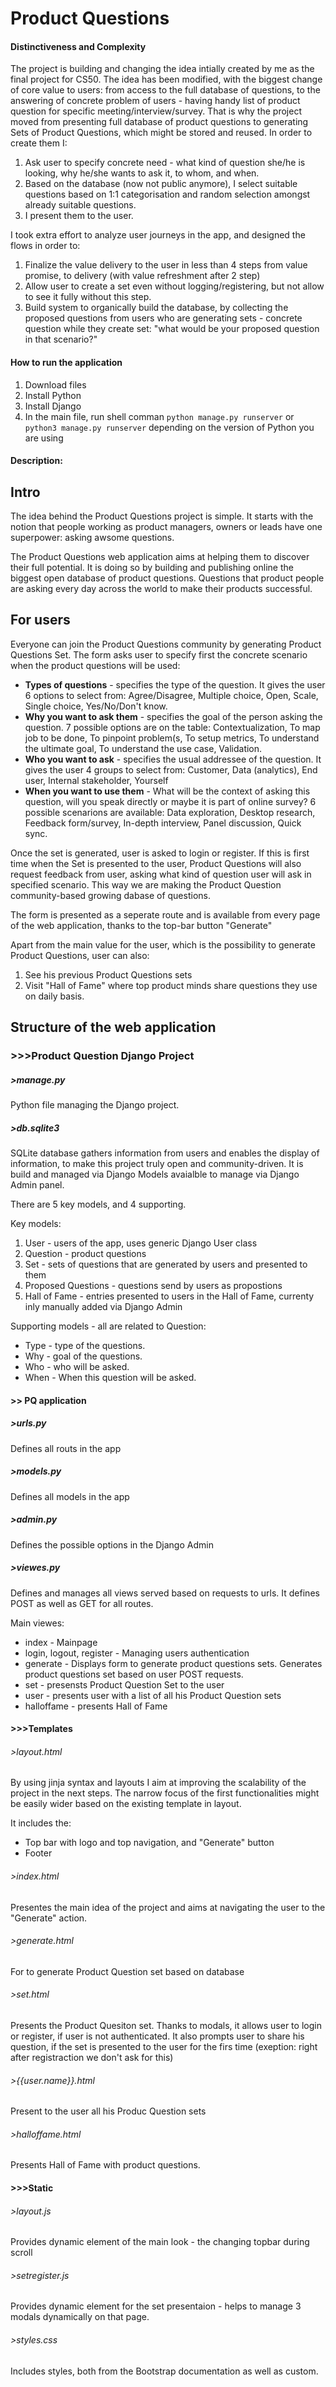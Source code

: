# Product Questions

#### Distinctiveness and Complexity
The project is building and changing the idea intially created by me as the final project for CS50. The idea has been modified, with the biggest change of core value to users: from access to the full database of questions, to the answering of concrete problem of users - having handy list of product question for specific meeting/interview/survey. That is why the project moved from presenting full database of product questions to generating Sets of Product Questions, which might be stored and reused. In order to create them I:
1. Ask user to specify concrete need - what kind of question she/he is looking, why he/she wants to ask it, to whom, and when.
2. Based on the database (now not public anymore), I select suitable questions based on 1:1 categorisation and random selection amongst already suitable questions. 
3. I present them to the user.

I took extra effort to analyze user journeys in the app, and designed the flows in order to:
1. Finalize the value delivery to the user in less than 4 steps from value promise, to delivery (with value refreshment after 2 step)
2. Allow user to create a set even without logging/registering, but not allow to see it fully without this step. 
3. Build system to organically build the database, by collecting the proposed questions from users who are generating sets - concrete question while they create set: "what would be your proposed question in that scenario?"




#### How to run the application 
1. Download files 
2. Install Python 
3. Install Django 
4. In the main file, run shell comman ```python manage.py runserver``` or ```python3 manage.py runserver``` depending on the version of Python you are using 

#### Description:

## Intro

The idea behind the Product Questions project is simple. It starts with the notion that people working as product managers, owners or leads have one superpower: asking awsome questions.

The Product Questions web application aims at helping them to discover their full potential. It is doing so by building and publishing online the biggest open database of product questions. Questions that product people are asking every day across the world to make their products successful.

## For users

Everyone can join the Product Questions community by generating Product Questions Set. The form asks user to specify first the concrete scenario when the product questions will be used:

- **Types of questions** - specifies the type of the question. It gives the user 6 options to select from: Agree/Disagree, Multiple choice, Open, Scale, Single choice, Yes/No/Don't know.
- **Why you want to ask them** - specifies the goal of the person asking the question. 7 possible options are on the table: Contextualization, To map job to be done, To pinpoint problem(s, To setup metrics, To understand the ultimate goal, To understand the use case, Validation. 
- **Who you want to ask** - specifies the usual addressee of the question. It gives the user 4 groups to select from:  Customer, Data (analytics), End user, Internal stakeholder, Yourself
- **When you want to use them** - What will be the context of asking this question, will you speak directly or maybe it is part of online survey? 6 possible scenarions are available: Data exploration, Desktop research, Feedback form/survey, In-depth interview, Panel discussion, Quick sync.

Once the set is generated, user is asked to login or register. If this is first time when the Set is presented to the user, Product Questions will also request feedback from user, asking what kind of question user will ask in specified scenario. This way we are making the Product Question community-based growing dabase of questions.

The form is presented as a seperate route and is available from every page of the web application, thanks to the top-bar button "Generate"

Apart from the main value for the user, which is the possibility to generate Product Questions, user can also: 

1. See his previous Product Questions sets
2. Visit "Hall of Fame" where top product minds share questions they use on daily basis. 


## Structure of the web application

### >>>Product Question Django Project

##### >manage.py
Python file managing the Django project. 

##### >db.sqlite3
SQLite database gathers information from users and enables the display of information, to make this project truly open and community-driven. It is build and managed via Django Models avaialble to manage via Django Admin panel. 

There are 5 key models, and 4 supporting. 

Key models:
1. User - users of the app, uses generic Django User class 
2. Question - product questions 
3. Set - sets of questions that are generated by users and presented to them 
4. Proposed Questions - questions send by users as propostions
5. Hall of Fame - entries presented to users in the Hall of Fame, currenty inly manually added via Django Admin

Supporting models - all are related to Question:
- Type - type of the questions.
- Why - goal of the questions. 
- Who - who will be asked.
- When - When this question will be asked.

#### >> PQ application 

##### >urls.py 
Defines all routs in the app 

##### >models.py 
Defines all models in the app 

##### >admin.py 
Defines the possible options in the Django Admin 

##### >viewes.py 
Defines and manages all views served based on requests to urls. It defines POST as well as GET for all routes.

Main viewes: 
- index - Mainpage 
- login, logout, register - Managing users authentication 
- generate - Displays form to generate product questions sets. Generates product questions set based on user POST requests. 
- set - presensts Product Question Set to the user 
- user - presents user with a list of all his Product Question sets
- halloffame - presents Hall of Fame 


#### >>>Templates

###### >layout.html
By using jinja syntax and layouts I aim at improving the scalability of the project in the next steps. The narrow focus of the first functionalities might be easily wider based on the existing template in layout.

It includes the:
- Top bar with logo and top navigation, and "Generate" button
- Footer

###### >index.html
Presentes the main idea of the project and aims at navigating the user to the "Generate" action. 

###### >generate.html
For to generate Product Question set based on database 

###### >set.html
Presents the Product Quesiton set. Thanks to modals, it allows user to login or register, if user is not authenticated. It also prompts user to share his question, if the set is presented to the user for the firs time (exeption: right after registraction we don't ask for this)

###### >{{user.name}}.html
Present to the user all his Produc Question sets 

###### >halloffame.html
Presents Hall of Fame with product questions.

#### >>>Static
###### >layout.js
Provides dynamic element of the main look - the changing topbar during scroll 

###### >setregister.js
Provides dynamic element for the set presentaion - helps to manage 3 modals dynamically on that page.

###### >styles.css
Includes styles, both from the Bootstrap documentation as well as custom.


